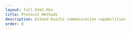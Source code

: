 ```yaml
---
layout: full.html.hbs
title: Protocol Methods
description: Extend Kuzzle communication capabilities
order: 0
---
```

